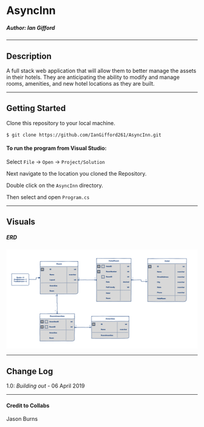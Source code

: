 # AsyncInn

##### *Author: Ian Gifford*

------------------------------

## Description

A full stack web application that will allow them to better manage the assets in their hotels. They are anticipating the ability to modify and manage rooms, amenities, and new hotel locations as they are built.

------------------------------

## Getting Started
Clone this repository to your local machine.
```
$ git clone https://github.com/IanGifford261/AsyncInn.git
```
#### To run the program from Visual Studio:
Select ```File``` -> ```Open``` -> ```Project/Solution```

Next navigate to the location you cloned the Repository.

Double click on the ```AsyncInn``` directory.

Then select and open ```Program.cs```


------------------------------

## Visuals

##### ERD
![Image 1](https://github.com/IanGifford261/AsyncInn/blob/master/Async_Inn/Async_Inn/Assets/AsyncInn.png)

------------------------------

## Change Log
1.0: *Building out* - 06 April 2019



------------------------------
#### Credit to Collabs ####
Jason Burns
